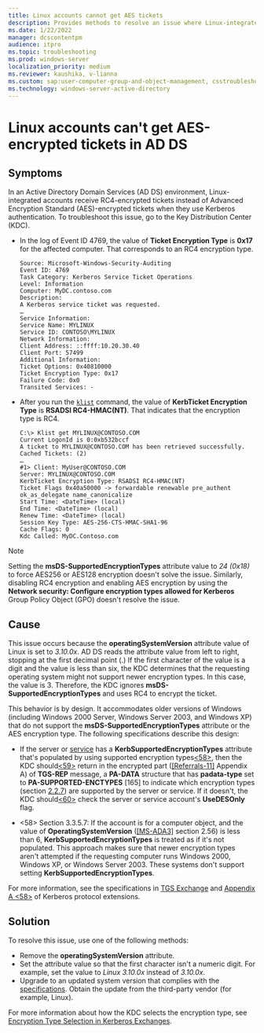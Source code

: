 ```yaml
---
title: Linux accounts cannot get AES tickets
description: Provides methods to resolve an issue where Linux-integrated accounts in AD DS can't get AES-encrypted Kerberos tickets but get RC4-encrypted tickets instead.
ms.date: 1/22/2022
manager: dcscontentpm
audience: itpro
ms.topic: troubleshooting
ms.prod: windows-server
localization_priority: medium
ms.reviewer: kaushika, v-lianna
ms.custom: sap:user-computer-group-and-object-management, csstroubleshoot
ms.technology: windows-server-active-directory
---
```

# Linux accounts can't get AES-encrypted tickets in AD DS

## Symptoms

In an Active Directory Domain Services (AD DS) environment, Linux-integrated accounts receive RC4-encrypted tickets instead of Advanced Encryption Standard (AES)-encrypted tickets when they use Kerberos authentication. To troubleshoot this issue, go to the Key Distribution Center (KDC).

- In the log of Event ID 4769, the value of **Ticket Encryption Type** is **0x17** for the affected computer. That corresponds to an RC4 encryption type.

    ```output
    Source: Microsoft-Windows-Security-Auditing 
    Event ID: 4769 
    Task Category: Kerberos Service Ticket Operations 
    Level: Information 
    Computer: MyDC.contoso.com 
    Description: 
    A Kerberos service ticket was requested. 
    … 
    Service Information: 
    Service Name: MYLINUX 
    Service ID: CONTOSO\MYLINUX 
    Network Information: 
    Client Address: ::ffff:10.20.30.40 
    Client Port: 57499 
    Additional Information: 
    Ticket Options: 0x40810000 
    Ticket Encryption Type: 0x17 
    Failure Code: 0x0 
    Transited Services: -
    ```

- After you run the [`klist`](/windows-server/administration/windows-commands/klist) command, the value of **KerbTicket Encryption Type** is **RSADSI RC4-HMAC(NT)**. That indicates that the encryption type is RC4.

    ```output
    C:\> Klist get MYLINUX@CONTOSO.COM  
    Current LogonId is 0:0xb532bccf  
    A ticket to MYLINUX@CONTOSO.COM has been retrieved successfully.  
    Cached Tickets: (2)  
    …  
    #1> Client: MyUser@CONTOSO.COM  
    Server: MYLINUX@CONTOSO.COM  
    KerbTicket Encryption Type: RSADSI RC4-HMAC(NT)  
    Ticket Flags 0x40a50000 -> forwardable renewable pre_authent ok_as_delegate name_canonicalize  
    Start Time: <DateTime> (local)  
    End Time: <DateTime> (local)  
    Renew Time: <DateTime> (local)  
    Session Key Type: AES-256-CTS-HMAC-SHA1-96  
    Cache Flags: 0  
    Kdc Called: MyDC.Contoso.com  
    ```

> [!NOTE]  
> Setting the **msDS-SupportedEncryptionTypes** attribute value to *24 (0x18)* to force AES256 or AES128 encryption doesn't solve the issue. Similarly, disabling RC4 encryption and enabling AES encryption by using the **Network security: Configure encryption types allowed for Kerberos** Group Policy Object (GPO) doesn't resolve the issue.

## Cause

This issue occurs because the **operatingSystemVersion** attribute value of Linux is set to *3.10.0x*. AD DS reads the attribute value from left to right, stopping at the first decimal point (.) If the first character of the value is a digit and the value is less than six, the KDC determines that the requesting operating system might not support newer encryption types. In this case, the value is 3. Therefore, the KDC ignores **msDS-SupportedEncryptionTypes** and uses RC4 to encrypt the ticket.

This behavior is by design. It accommodates older versions of Windows (including Windows 2000 Server, Windows Server 2003, and Windows XP) that do not support the **msDS-SupportedEncryptionTypes** attribute or the AES encryption type. The following specifications describe this design:<a id="1"></a>

- If the server or [service](/openspecs/windows_protocols/ms-kile/e720dd17-0703-4ce4-ab66-7ccf2d72c579#gt_2dc07ca2-2b40-437e-a5ec-ed28ebfb116a) has a **KerbSupportedEncryptionTypes** attribute that's populated by using supported encryption types[<58>](/openspecs/windows_protocols/ms-kile/1163bb03-7035-433e-b5a4-802247262d18#Appendix_A_58), then the KDC should[<59>](/openspecs/windows_protocols/ms-kile/1163bb03-7035-433e-b5a4-802247262d18#Appendix_A_59) return in the encrypted part ([[Referrals-11]](https://tools.ietf.org/internet-drafts/draft-ietf-krb-wg-kerberos-referrals-11) Appendix A) of **TGS-REP** message, a **PA-DATA** structure that has **padata-type** set to **PA-SUPPORTED-ENCTYPES** [165] to indicate which encryption types (section [2.2.7](/openspecs/windows_protocols/ms-kile/6cfc7b50-11ed-4b4d-846d-6f08f0812919)) are supported by the server or service. If it doesn't, the KDC should[<60>](/openspecs/windows_protocols/ms-kile/1163bb03-7035-433e-b5a4-802247262d18#Appendix_A_60) check the server or service account's **UseDESOnly** flag.

- <58> Section 3.3.5.7: If the account is for a computer object, and the value of **OperatingSystemVersion** ([[MS-ADA3]](/openspecs/windows_protocols/ms-ada3/4517e835-3ee6-44d4-bb95-a94b6966bfb0) section 2.56) is less than 6, **KerbSupportedEncryptionTypes** is treated as if it's not populated. This approach makes sure that newer encryption types aren't attempted if the requesting computer runs Windows 2000, Windows XP, or Windows Server 2003. These systems don't support setting **KerbSupportedEncryptionTypes**.

For more information, see the specifications in [TGS Exchange](/openspecs/windows_protocols/ms-kile/2e5dcf34-4b51-44a0-b45a-277ed616ca39#:~:text=if%20the%20server%20or%20service,usedesonly%20flag) and [Appendix A <58>](/openspecs/windows_protocols/ms-kile/1163bb03-7035-433e-b5a4-802247262d18#Appendix_A_58) of Kerberos protocol extensions.

## Solution

To resolve this issue, use one of the following methods:

- Remove the **operatingSystemVersion** attribute.
- Set the attribute value so that the first character isn't a numeric digit. For example, set the value to *Linux 3.10.0x* instead of *3.10.0x*.
- Upgrade to an updated system version that complies with the [specifications](#1). Obtain the update from the third-party vendor (for example, Linux).

For more information about how the KDC selects the encryption type, see [Encryption Type Selection in Kerberos Exchanges](/archive/blogs/openspecification/encryption-type-selection-in-kerberos-exchanges).
